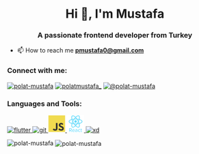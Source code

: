 <h1 align="center">Hi 👋, I'm Mustafa</h1>
<h3 align="center">A passionate frontend developer from Turkey</h3>

- 📫 How to reach me **pmustafa0@gmail.com**

<h3 align="left">Connect with me:</h3>
<p align="left">
<a href="https://linkedin.com/in/polat-mustafa" target="blank"><img align="center" src="https://raw.githubusercontent.com/rahuldkjain/github-profile-readme-generator/master/src/images/icons/Social/linked-in-alt.svg" alt="polat-mustafa" height="30" width="40" /></a>
<a href="https://instagram.com/polatmustafa_" target="blank"><img align="center" src="https://raw.githubusercontent.com/rahuldkjain/github-profile-readme-generator/master/src/images/icons/Social/instagram.svg" alt="polatmustafa_" height="30" width="40" /></a>
<a href="https://medium.com/@polat-mustafa" target="blank"><img align="center" src="https://raw.githubusercontent.com/rahuldkjain/github-profile-readme-generator/master/src/images/icons/Social/medium.svg" alt="@polat-mustafa" height="30" width="40" /></a>
</p>

<h3 align="left">Languages and Tools:</h3>
<p align="left"> <a href="https://flutter.dev" target="_blank" rel="noreferrer"> <img src="https://www.vectorlogo.zone/logos/flutterio/flutterio-icon.svg" alt="flutter" width="40" height="40"/> </a> <a href="https://git-scm.com/" target="_blank" rel="noreferrer"> <img src="https://www.vectorlogo.zone/logos/git-scm/git-scm-icon.svg" alt="git" width="40" height="40"/> </a> <a href="https://developer.mozilla.org/en-US/docs/Web/JavaScript" target="_blank" rel="noreferrer"> <img src="https://raw.githubusercontent.com/devicons/devicon/master/icons/javascript/javascript-original.svg" alt="javascript" width="40" height="40"/> </a> <a href="https://reactjs.org/" target="_blank" rel="noreferrer"> <img src="https://raw.githubusercontent.com/devicons/devicon/master/icons/react/react-original-wordmark.svg" alt="react" width="40" height="40"/> </a> <a href="https://www.adobe.com/products/xd.html" target="_blank" rel="noreferrer"> <img src="https://cdn.worldvectorlogo.com/logos/adobe-xd.svg" alt="xd" width="40" height="40"/> </a> </p>

<p><img align="left" src="https://github-readme-stats.vercel.app/api/top-langs?username=polat-mustafa&show_icons=true&locale=en&layout=compact" alt="polat-mustafa" /></p>

<p>&nbsp;<img align="center" src="https://github-readme-stats.vercel.app/api?username=polat-mustafa&show_icons=true&locale=en" alt="polat-mustafa" /></p>
